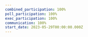 ```yaml
---
combined_participation: 100%
poll_participation: 100%
exec_participation: 100%
communication: 100%
start_date: 2023-05-29T00:00:00.000Z
---
```

